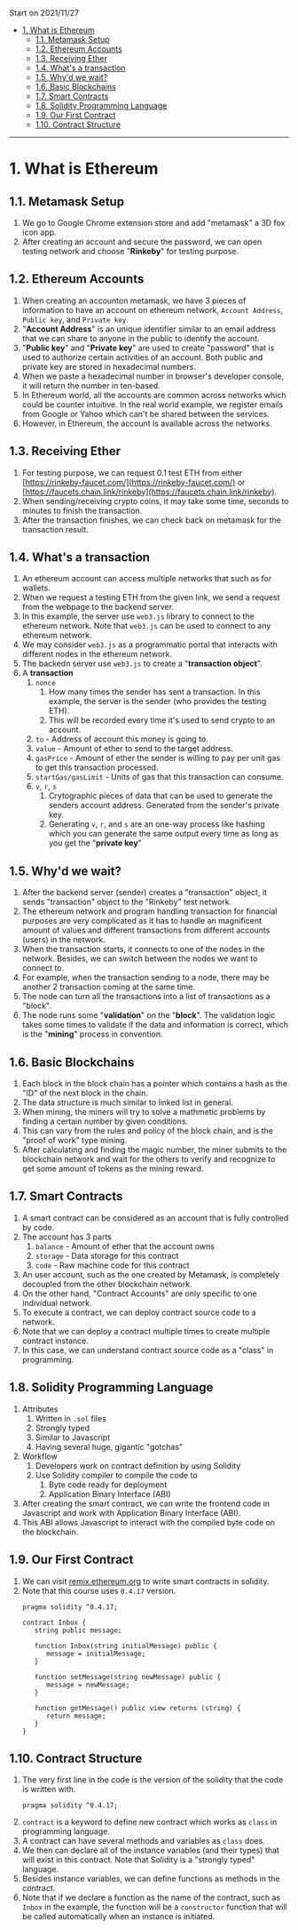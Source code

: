 Start on 2021/11/27

- [1. What is Ethereum](#1-what-is-ethereum)
  - [1.1. Metamask Setup](#11-metamask-setup)
  - [1.2. Ethereum Accounts](#12-ethereum-accounts)
  - [1.3. Receiving Ether](#13-receiving-ether)
  - [1.4. What's a transaction](#14-whats-a-transaction)
  - [1.5. Why'd we wait?](#15-whyd-we-wait)
  - [1.6. Basic Blockchains](#16-basic-blockchains)
  - [1.7. Smart Contracts](#17-smart-contracts)
  - [1.8. Solidity Programming Language](#18-solidity-programming-language)
  - [1.9. Our First Contract](#19-our-first-contract)
  - [1.10. Contract Structure](#110-contract-structure)

---

# 1. What is Ethereum
## 1.1. Metamask Setup
1. We go to Google Chrome extension store and add "metamask" a 3D fox icon app.
2. After creating an account and secure the password, we can open testing network and choose "**Rinkeby**" for testing purpose.

## 1.2. Ethereum Accounts
1. When creating an accounton metamask, we have 3 pieces of information to have an account on ethereum network, `Account Address`, `Public key`, and `Private key`.
2. "**Account Address**" is an unique identifier similar to an email address that we can share to anyone in the public to identify the account.
3. "**Public key**" and "**Private key**" are used to create "password" that is used to authorize certain activities of an account. Both public and private key are stored in hexadecimal numbers.
4. When we paste a hexadecimal number in browser's developer console, it will return the number in ten-based.
5. In Ethereum world, all the accounts are common across networks which could be counter intuitive. In the real world example, we register emails from Google or Yahoo which can't be shared between the services. 
6. However, in Ethereum, the account is available across the networks.

## 1.3. Receiving Ether
1. For testing purpose, we can request 0.1 test ETH from either [https://rinkeby-faucet.com/](https://rinkeby-faucet.com/) or [https://faucets.chain.link/rinkeby](https://faucets.chain.link/rinkeby).
2. When sending/receiving crypto coins, it may take some time, seconds to minutes to finish the transaction.
3. After the transaction finishes, we can check back on metamask for the transaction result.

## 1.4. What's a transaction
1. An ethereum account can access multiple networks that such as for wallets.
2. When we request a testing ETH from the given link, we send a request from the webpage to the backend server.
3. In this example, the server use `web3.js` library to connect to the ethereum network. Note that `web3.js` can be used to connect to any ethereum network.
4. We may consider `web3.js` as a programmatic portal that interacts with different nodes in the ethereum network.
5. The backedn server use `web3.js` to create a "**transaction object**".
6. A **transaction**
   1. `nonce` 
      1. How many times the sender has sent a transaction. In this example, the server is the sender (who provides the testing ETH). 
      2. This will be recorded every time it's used to send crypto to an account.
   2. `to` - Address of account this money is going to.
   3. `value` - Amount of ether to send to the target address.
   4. `gasPrice` - Amount of ether the sender is willing to pay per unit gas to get this transaction processed.
   5. `startGas/gasLimit` - Units of gas that this transaction can consume.
   6. `v`, `r`, `s`
      1. Crytographic pieces of data that can be used to generate the senders account address. Generated from the sender's private key.
      2. Generating `v`, `r`, and `s` are an one-way process like hashing which you can generate the same output every time as long as you get the "**private key**"

## 1.5. Why'd we wait?
1. After the backend server (sender) creates a "transaction" object, it sends "transaction" object to the "Rinkeby" test network.
2. The ethereum network and program handling transaction for financial purposes are very complicated as it has to handle an magnificent amount of values and different transactions from different accounts (users) in the network. 
3. When the transaction starts, it connects to one of the nodes in the network. Besides, we can switch between the nodes we want to connect to.
4. For example, when the transaction sending to a node, there may be another 2 transaction coming at the same time.
5. The node can turn all the transactions into a list of transactions as a "block".
6. The node runs some "**validation**" on the "**block**". The validation logic takes some times to validate if the data and information is correct, which is the "**mining**" process in convention.

## 1.6. Basic Blockchains
1. Each block in the block chain has a pointer which contains a hash as the "ID" of the next block in the chain.
2. The data structure is much similar to linked list in general.
3. When mining, the miners will try to solve a mathmetic problems by finding a certain number by given conditions. 
4. This can vary from the rules and policy of the block chain, and is the "proof of work" type mining.
5. After calculating and finding the magic number, the miner submits to the blockchain network and wait for the others to verify and recognize to get some amount of tokens as the mining reward. 

## 1.7. Smart Contracts
1. A smart contract can be considered as an account that is fully controlled by code.
2. The account has 3 parts
   1. `balance` - Amount of ether that the account owns
   2. `storage` - Data storage for this contract
   3. `code` - Raw machine code for this contract
3. An user account, such as the one created by Metamask, is completely decoupled from the other blockchain network.
4. On the other hand, "Contract Accounts" are only specific to one individual network.
5. To execute a contract, we can deploy contract source code to a network.
6. Note that we can deploy a contract multiple times to create multiple contract instance.
7. In this case, we can understand contract source code as a "class" in programming.

## 1.8. Solidity Programming Language
1. Attributes
   1. Written in `.sol` files
   2. Strongly typed
   3. Similar to Javascript
   4. Having several huge, gigantic "gotchas"
2. Workflow
   1. Developers work on contract definition by using Solidity
   2. Use Solidity compiler to compile the code to
      1. Byte code ready for deployment
      2. Application Binary Interface (ABI)
3. After creating the smart contract, we can write the frontend code in Javascript and work with Application Binary Interface (ABI). 
4. This ABI allows Javascript to interact with the compiled byte code on the blockchain.

## 1.9. Our First Contract
1. We can visit [remix.ethereum.org](https://remix.ethereum.org/) to write smart contracts in solidity.
2. Note that this course uses `0.4.17` version.
   ```sol
   pragma solidity ^0.4.17;

   contract Inbox {
      string public message;

      function Inbox(string initialMessage) public {
         message = initialMessage;
      }

      function setMessage(string newMessage) public {
         message = newMessage;
      }

      function getMessage() public view returns (string) {
         return message;
      }
   }
   ```

## 1.10. Contract Structure
1. The very first line in the code is the version of the solidity that the code is written with.
    ```sol
    pragma solidity ^0.4.17;
    ```
2. `contract` is a keyword to define new contract which works as `class` in programming language.
3. A contract can have several methods and variables as `class` does.
4. We then can declare all of the instance variables (and their types) that will exist in this contract. Note that Solidity is a "strongly typed" language.
5. Besides instance variables, we can define functions as methods in the contract.
6. Note that if we declare a function as the name of the contract, such as `Inbox` in the example, the function will be a `constructor` function that will be called automatically when an instance is initiated.
